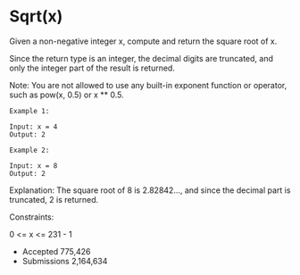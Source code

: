 # Sqrt(x)
Given a non-negative integer x, compute and return the square root of x.

Since the return type is an integer, the decimal digits are truncated, and only the integer part of the result is returned.

Note: You are not allowed to use any built-in exponent function or operator, such as pow(x, 0.5) or x ** 0.5.


```text
Example 1:

Input: x = 4
Output: 2
```
```text
Example 2:

Input: x = 8
Output: 2
```
Explanation: The square root of 8 is 2.82842..., and since the decimal part is truncated, 2 is returned.


Constraints:

0 <= x <= 231 - 1
* Accepted
775,426
* Submissions
2,164,634
